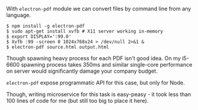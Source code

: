 With `electron-pdf` module we can convert files by command line from any language.
```shell
$ npm install -g electron-pdf
$ sudo apt-get install xvfb # X11 server working in-memory
$ export DISPLAY=':99.0'
$ Xvfb :99 -screen 0 1024x768x24 > /dev/null 2>&1 &
$ electron-pdf source.html output.html
```

Though spawning heavy process for each PDF isn't good idea.
On my i5-6600 spawning process takes 350ms 
and similar single-core performance  on server would significantly damage your company budget.

`electron-pdf` expose programmatic API for this case, but only for Node. 

Though, writing microservice for this task is easy-peasy - 
it took less than 100 lines of code for me (but still too big to place it here).
